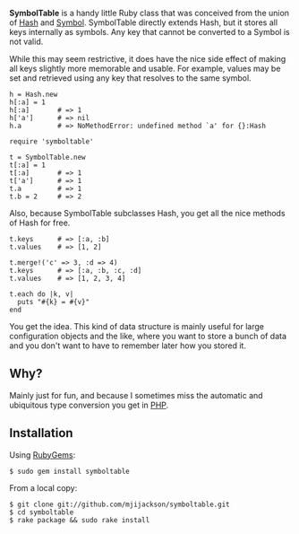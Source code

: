 __SymbolTable__ is a handy little Ruby class that was conceived from the union of
[Hash][hash] and [Symbol][symbol]. SymbolTable directly extends Hash, but it stores all keys
internally as symbols. Any key that cannot be converted to a Symbol is not
valid.

While this may seem restrictive, it does have the nice side effect of making
all keys slightly more memorable and usable. For example, values may be set
and retrieved using any key that resolves to the same symbol.

    h = Hash.new
    h[:a] = 1
    h[:a]       # => 1
    h['a']      # => nil
    h.a         # => NoMethodError: undefined method `a' for {}:Hash

    require 'symboltable'

    t = SymbolTable.new
    t[:a] = 1
    t[:a]       # => 1
    t['a']      # => 1
    t.a         # => 1
    t.b = 2     # => 2

Also, because SymbolTable subclasses Hash, you get all the nice methods of Hash
for free.

    t.keys      # => [:a, :b]
    t.values    # => [1, 2]

    t.merge!('c' => 3, :d => 4)
    t.keys      # => [:a, :b, :c, :d]
    t.values    # => [1, 2, 3, 4]

    t.each do |k, v|
      puts "#{k} = #{v}"
    end

You get the idea. This kind of data structure is mainly useful for large
configuration objects and the like, where you want to store a bunch of data and
you don't want to have to remember later how you stored it.

Why?
----

Mainly just for fun, and because I sometimes miss the automatic and ubiquitous
type conversion you get in [PHP][php].

Installation
------------

Using [RubyGems][rg]:

    $ sudo gem install symboltable

From a local copy:

    $ git clone git://github.com/mjijackson/symboltable.git
    $ cd symboltable
    $ rake package && sudo rake install

[hash]: http://ruby-doc.org/core/classes/Hash.html
[symbol]: http://ruby-doc.org/core/classes/Symbol.html
[rg]: http://rubygems.org/
[php]: http://php.net/
